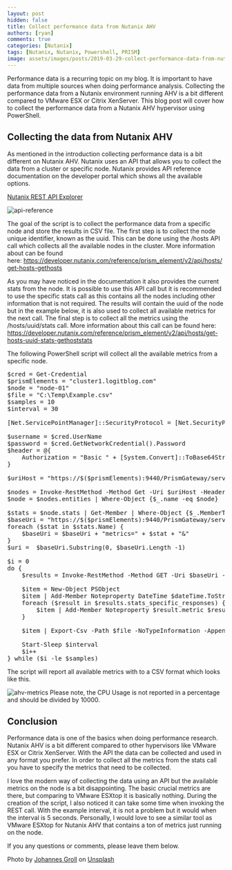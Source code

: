 ```yaml
---
layout: post
hidden: false
title: Collect performance data from Nutanix AHV
authors: [ryan]
comments: true
categories: [Nutanix]
tags: [Nutanix, Nutanix, Powershell, PRISM]
image: assets/images/posts/2019-03-29-collect-performance-data-from-nutanix-ahv/collect-performance-data-from-nutanix-ahv-feature-image.png
---
```

Performance data is a recurring topic on my blog. It is important to have data from multiple sources when doing performance analysis. Collecting the performance data from a Nutanix environment running AHV is a bit different compared to VMware ESX or Citrix XenServer. This blog post will cover how to collect the performance data from a Nutanix AHV hypervisor using PowerShell.

## Collecting the data from Nutanix AHV
As mentioned in the introduction collecting performance data is a bit different on Nutanix AHV. Nutanix uses an API that allows you to collect the data from a cluster or specific node. Nutanix provides API reference documentation on the developer portal which shows all the available options.

<a href="https://developer.nutanix.com/reference/prism_element/v2/" target="_blank" rel="noopener noreferrer">Nutanix REST API Explorer</a>

![api-reference]({{site.baseurl}}/assets/images/posts/2019-03-29-collect-performance-data-from-nutanix-ahv/nutanix-developert-api-reference.png)

The goal of the script is to collect the performance data from a specific node and store the results in CSV file. The first step is to collect the node unique identifier, known as the uuid. This can be done using the /hosts API call which collects all the available nodes in the cluster. More information about can be found here: <a href="https://developer.nutanix.com/reference/prism_element/v2/api/hosts/get-hosts-gethosts" target="_blank" rel="noopener noreferrer">https://developer.nutanix.com/reference/prism_element/v2/api/hosts/get-hosts-gethosts</a>

As you may have noticed in the documentation it also provides the current stats from the node. It is possible to use this API call but it is recommended to use the specific stats call as this contains all the nodes including other information that is not required. The results will contain the uuid of the node but in the example below, it is also used to collect all available metrics for the next call. The final step is to collect all the metrics using the /hosts/uuid/stats call. More information about this call can be found here: <a href="https://developer.nutanix.com/reference/prism_element/v2/api/hosts/get-hosts-uuid-stats-gethoststats" target="_blank" rel="noopener noreferrer">https://developer.nutanix.com/reference/prism_element/v2/api/hosts/get-hosts-uuid-stats-gethoststats</a>

The following PowerShell script will collect all the available metrics from a specific node.
<pre class="lang:ps decode:true">$cred = Get-Credential
$prismElements = "cluster1.logitblog.com"
$node = "node-01"
$file = "C:\Temp\Example.csv" 
$samples = 10
$interval = 30

[Net.ServicePointManager]::SecurityProtocol = [Net.SecurityProtocolType]::Tls12     

$username = $cred.UserName
$password = $cred.GetNetworkCredential().Password
$header = @{
    Authorization = "Basic " + [System.Convert]::ToBase64String([System.Text.Encoding]::UTF8.GetBytes($username + ":" + $password))
}   

$uriHost = "https://$($prismElements):9440/PrismGateway/services/rest/v2.0/hosts"

$nodes = Invoke-RestMethod -Method Get -Uri $uriHost -Headers $header
$node = $nodes.entities | Where-Object {$_.name -eq $node}

$stats = $node.stats | Get-Member | Where-Object {$_.MemberType -eq "NoteProperty"} | Select Name
$baseUri = "https://$($prismElements):9440/PrismGateway/services/rest/v2.0/hosts/$($node.uuid)/stats/?"
foreach ($stat in $stats.Name) {
    $baseUri = $baseUri + "metrics=" + $stat + "&amp;"
}
$uri =  $baseUri.Substring(0, $baseUri.Length -1)

$i = 0
do {
    $results = Invoke-RestMethod -Method GET -Uri $baseUri -Header $header

    $item = New-Object PSObject    
    $item | Add-Member Noteproperty DateTime $dateTime.ToString('MM/dd/yyyy HH:mm:ss')
    foreach ($result in $results.stats_specific_responses) {
        $item | Add-Member Noteproperty $result.metric $result.values[0]
    }

    $item | Export-Csv -Path $file -NoTypeInformation -Append
    
    Start-Sleep $interval
    $i++
} while ($i -le $samples)
</pre>
The script will report all available metrics with to a CSV format which looks like this.

![ahv-metrics]({{site.baseurl}}/assets/images/posts/2019-03-29-collect-performance-data-from-nutanix-ahv/nutanix-ahv-metrics-csv.png)
Please note, the CPU Usage is not reported in a percentage and should be divided by 10000.

## Conclusion

Performance data is one of the basics when doing performance research. Nutanix AHV is a bit different compared to other hypervisors like VMware ESX or Citrix XenServer. With the API the data can be collected and used in any format you prefer. In order to collect all the metrics from the stats call you have to specify the metrics that need to be collected.

I love the modern way of collecting the data using an API but the available metrics on the node is a bit disappointing. The basic crucial metrics are there, but comparing to VMware ESXtop it is basically nothing. During the creation of the script, I also noticed it can take some time when invoking the REST call. With the example interval, it is not a problem but it would when the interval is 5 seconds. Personally, I would love to see a similar tool as VMware ESXtop for Nutanix AHV that contains a ton of metrics just running on the node.

If you any questions or comments, please leave them below.

Photo by <a href="https://unsplash.com/photos/mrIaqKh9050?utm_source=unsplash&amp;utm_medium=referral&amp;utm_content=creditCopyText" target="_blank" rel="noopener noreferrer">Johannes Groll</a> on <a href="https://unsplash.com/?utm_source=unsplash&amp;utm_medium=referral&amp;utm_content=creditCopyText" target="_blank" rel="noopener noreferrer">Unsplash</a>
